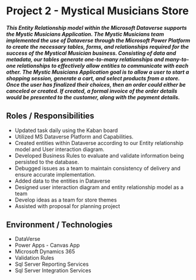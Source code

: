 # Project 2 - Mystical Musicians Store

##### This Entity Relationship model within the Microsoft Dataverse supports the Mystic Musicians Application. The Mystic Musicians team implemented the use of Dataverse through the Microsoft Power Platform to create the necessary tables, forms, and relationships required for the success of the Mystical Musician business. Consisting of data and metadata, our tables generate one-to-many relationships and many-to-one relationships to effectively allow entities to communicate with each other. The Mystic Musicians Application goal is to allow a user to start a shopping session, generate a cart, and select products from a store. Once the user has finalized their choices, then an order could either be canceled or created. If created, a formal invoice of the order details would be presented to the customer, along with the payment details.


## Roles / Responsibilities

  - Updated task daily using the Kaban board 
  - Utilized MS Dataverse Platform and Capabilities.
  - Created entities within Dataverse according to our Entity relationship model and User interaction diagram.
  - Developed Business Rules to evaluate and validate information being persisted to the database.
  - Debugged issues as a team to maintain consistency of delivery and ensure accurate implementation. 
  - Added data to the entities in Dataverse
  - Designed user interaction diagram and entity relationship model as a team 
  - Develop ideas as a team for store themes
  - Assisted with proposal for planning project


   

## Environment / Technologies

 - DataVerse 
 - Power Apps - Canvas App 
 - Microsoft Dynamics 365 
 - Validation Rules
 - Sql Server Reporting Services 
 - Sql Server Integration Services
